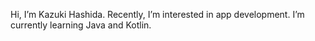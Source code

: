 Hi, I’m Kazuki Hashida.
Recently, I’m interested in app development.
I’m currently learning Java and Kotlin.

<!---
nQHLJDu/nQHLJDu is a ✨ special ✨ repository because its `README.md` (this file) appears on your GitHub profile.
You can click the Preview link to take a look at your changes.
--->
